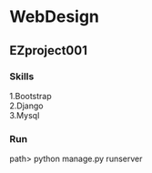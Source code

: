 # WebDesign  
  
## EZproject001  

### Skills

1.Bootstrap  
2.Django  
3.Mysql

###  Run
path> python manage.py runserver 